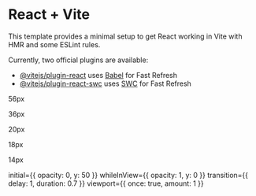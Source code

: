 # React + Vite

This template provides a minimal setup to get React working in Vite with HMR and some ESLint rules.

Currently, two official plugins are available:

- [@vitejs/plugin-react](https://github.com/vitejs/vite-plugin-react/blob/main/packages/plugin-react/README.md) uses [Babel](https://babeljs.io/) for Fast Refresh
- [@vitejs/plugin-react-swc](https://github.com/vitejs/vite-plugin-react-swc) uses [SWC](https://swc.rs/) for Fast Refresh

56px

36px

20px

18px

14px

initial={{ opacity: 0, y: 50 }}
whileInView={{ opacity: 1, y: 0 }}
transition={{ delay: 1, duration: 0.7 }}
viewport={{ once: true, amount: 1 }} 